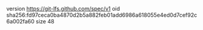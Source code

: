 version https://git-lfs.github.com/spec/v1
oid sha256:fd97ceca0ba4870d2b5a882feb01add6986a618055e4ed0d7cef92c6a002fa60
size 48
